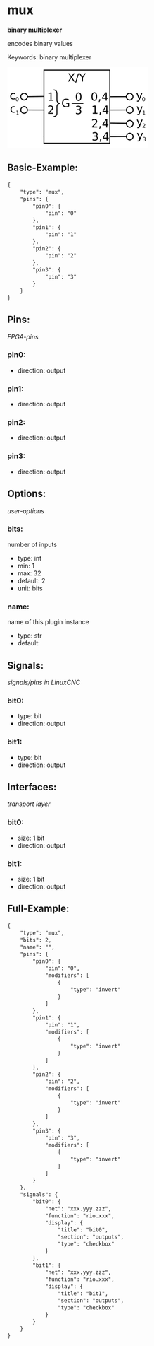 # mux
**binary multiplexer**

encodes binary values

Keywords: binary multiplexer


![image.png](image.png)

## Basic-Example:
```
{
    "type": "mux",
    "pins": {
        "pin0": {
            "pin": "0"
        },
        "pin1": {
            "pin": "1"
        },
        "pin2": {
            "pin": "2"
        },
        "pin3": {
            "pin": "3"
        }
    }
}
```

## Pins:
*FPGA-pins*
### pin0:

 * direction: output

### pin1:

 * direction: output

### pin2:

 * direction: output

### pin3:

 * direction: output


## Options:
*user-options*
### bits:
number of inputs

 * type: int
 * min: 1
 * max: 32
 * default: 2
 * unit: bits

### name:
name of this plugin instance

 * type: str
 * default: 


## Signals:
*signals/pins in LinuxCNC*
### bit0:

 * type: bit
 * direction: output

### bit1:

 * type: bit
 * direction: output


## Interfaces:
*transport layer*
### bit0:

 * size: 1 bit
 * direction: output

### bit1:

 * size: 1 bit
 * direction: output


## Full-Example:
```
{
    "type": "mux",
    "bits": 2,
    "name": "",
    "pins": {
        "pin0": {
            "pin": "0",
            "modifiers": [
                {
                    "type": "invert"
                }
            ]
        },
        "pin1": {
            "pin": "1",
            "modifiers": [
                {
                    "type": "invert"
                }
            ]
        },
        "pin2": {
            "pin": "2",
            "modifiers": [
                {
                    "type": "invert"
                }
            ]
        },
        "pin3": {
            "pin": "3",
            "modifiers": [
                {
                    "type": "invert"
                }
            ]
        }
    },
    "signals": {
        "bit0": {
            "net": "xxx.yyy.zzz",
            "function": "rio.xxx",
            "display": {
                "title": "bit0",
                "section": "outputs",
                "type": "checkbox"
            }
        },
        "bit1": {
            "net": "xxx.yyy.zzz",
            "function": "rio.xxx",
            "display": {
                "title": "bit1",
                "section": "outputs",
                "type": "checkbox"
            }
        }
    }
}
```
